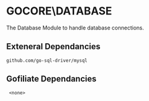 # GOCORE\DATABASE

The Database Module to handle database connections.

## Exteneral Dependancies

```github.com/go-sql-driver/mysql```

## Gofiliate Dependancies

``` <none>```

